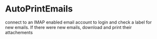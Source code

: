 # AutoPrintEmails
connect to an IMAP enabled email account to login and check a label for new emails. If there were new emails, download and print their attachements
